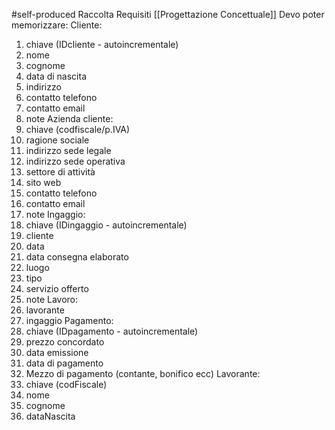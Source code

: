 #self-produced
Raccolta Requisiti [[Progettazione Concettuale]] 
Devo poter memorizzare:
Cliente:
1. chiave (IDcliente - autoincrementale)
3. nome
4. cognome
5. data di nascita
6. indirizzo
7. contatto telefono
8. contatto email
9. note
Azienda cliente:
1. chiave (codfiscale/p.IVA)
2. ragione sociale
3. indirizzo sede legale
4. indirizzo sede operativa
5. settore di attività
6. sito web
7. contatto telefono
8. contatto email
9. note
Ingaggio:
1. chiave (IDingaggio - autoincrementale)
2. cliente
5. data
6. data consegna elaborato
7. luogo
8. tipo
10. servizio offerto
12. note
Lavoro:
1. lavorante
2. ingaggio
Pagamento:
1. chiave (IDpagamento - autoincrementale)
2. prezzo concordato
3. data emissione
4. data di pagamento
5. Mezzo di pagamento (contante, bonifico ecc)
Lavorante:
1. chiave (codFiscale)
2. nome
3. cognome
4. dataNascita